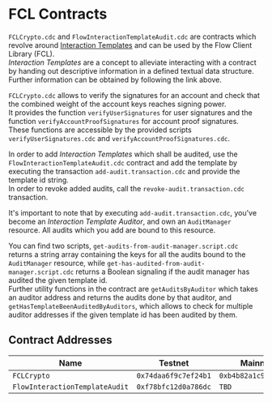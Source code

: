 # FCL Contracts

`FCLCrypto.cdc` and `FlowInteractionTemplateAudit.cdc` are contracts which revolve around [Interaction Templates](https://forum.onflow.org/t/flip-934-interaction-templates/3080) and can be used by the Flow Client Library (FCL).  
*Interaction Templates* are a concept to alleviate interacting with a contract by handing out descriptive information in a defined textual data structure. Further information can be obtained by following the link above.  
  
`FCLCrypto.cdc` allows to verify the signatures for an account and check that the combined weight of the account keys reaches signing power.  
It provides the function `verifyUserSignatures` for user signatures and the function `verifyAccountProofSignatures` for account proof signatures.  
These functions are accessible by the provided scripts `verifyUserSignatures.cdc` and `verifyAccountProofSignatures.cdc`.  
  
In order to add *Interaction Templates* which shall be audited, use the `FlowInteractionTemplateAudit.cdc` contract and add the template by executing the transaction `add-audit.transaction.cdc` and provide the template id string.  
In order to revoke added audits, call the `revoke-audit.transaction.cdc` transaction.  
  
It's important to note that by executing `add-audit.transaction.cdc`, you've become an *Interaction Template Auditor*, and own an `AuditManager` resource. All audits which you add are bound to this resource.  
  
You can find two scripts, `get-audits-from-audit-manager.script.cdc` returns a string array containing the keys for all the audits bound to the `AuditManager` resource, while `get-has-audited-from-audit-manager.script.cdc` returns a Boolean signaling if the audit manager has audited the given template id.  
Further utility functions in the contract are `getAuditsByAuditor` which takes an auditor address and returns the audits done by that auditor, and `getHasTemplateBeenAuditedByAuditors`, which allows to check for multiple auditor addresses if the given template id has been audited by them.  
  
## Contract Addresses

| Name                           | Testnet              | Mainnet              | Sandbox             |
| ------------------------------ | -------------------- | -------------------- |---------------------|
| `FCLCrypto`                    | `0x74daa6f9c7ef24b1` | `0xb4b82a1c9d21d284` |`0x57b2b89759200677` |
| `FlowInteractionTemplateAudit` | `0xf78bfc12d0a786dc` | `TBD`                | `TBD`               |
